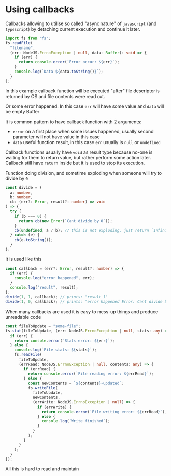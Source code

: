 # Using callbacks

Callbacks allowing to utilise so called "async nature" of `javascript` (and `typescript`) by detaching current
execution and continue it later.

```ts
import fs from "fs";
fs.readFile(
  "filename",
  (err: NodeJS.ErrnoException | null, data: Buffer): void => {
    if (err) {
      return console.error(`Error occur: ${err}`);
    }
    console.log(`Data ${data.toString()}`);
  }
);
```

In this example callback function will be executed "after" file descriptor is returned by OS and file contents were read out.

Or some error happened. In this case `err` will have some value and `data` will be empty Buffer

It is common pattern to have callback function with 2 arguments:

- `error` on a first place when some issues happened, usually second parameter will not have value in this case
- `data` useful function result, in this case `err` usually is `null` or `undefined`

Callback functions usually have `void` as result type because no-one is waiting for them to return value,
but rather perform some action later. Callback still have `return` inside but it is used to stop its execution.

Function doing division, and sometime exploding when someone will try to divide by `0`

```ts
const divide = (
  a: number,
  b: number,
  cb: (err?: Error, result?: number) => void
) => {
  try {
    if (b === 0) {
      return cb(new Error(`Cant divide by 0`));
    }
    cb(undefined, a / b); // this is not exploding, just return `Infinity` :)
  } catch (e) {
    cb(e.toString());
  }
};
```

It is used like this

```ts
const callback = (err?: Error, result?: number) => {
  if (err) {
    console.log("error happened", err);
  }
  console.log("result", result);
};
divide(1, 1, callback); // prints: "result 1"
divide(1, 0, callback); // prints: "error happened Error: Cant divide by 0"
```

When many callbacks are used it is easy to mess-up things and produce unreadable code

```ts
const fileToUpdate = "some-file";
fs.stat(fileToUpdate, (err: NodeJS.ErrnoException | null, stats: any) => {
  if (err) {
    return console.error(`Stats error: ${err}`);
  } else {
    console.log(`File stats: ${stats}`);
    fs.readFile(
      fileToUpdate,
      (errRead: NodeJS.ErrnoException | null, contents: any) => {
        if (errRead) {
          return console.error(`File reading error: ${errRead}`);
        } else {
          const newContents = `${contents}-updated`;
          fs.writeFile(
            fileToUpdate,
            newContents,
            (errWrite: NodeJS.ErrnoException | null) => {
              if (errWrite) {
                return console.error(`File writing error: ${errRead}`);
              } else {
                console.log(`Write finished`);
              }
            }
          );
        }
      }
    );
  }
});
```

All this is hard to read and maintain
